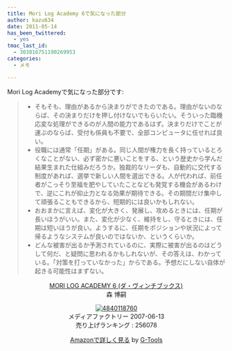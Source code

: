 ```yaml
---
title: Mori Log Academy 6で気になった部分
author: kazu634
date: 2011-05-14
has_been_twittered:
  - yes
tmac_last_id:
  - 303816751190269953
categories:
  - メモ

---
```

Mori Log Academyで気になった部分です:

>   * そもそも、理由があるから決まりができたのである。理由がないのならば、その決まりだけを押し付けないでもらいたい。そういった臨機応変な処理ができるのが人間の能力であるはず。決まりだけでことが運ぶのならば、受付も係員も不要で、全部コンピュータに任せれば良い。
>   * 役職には通常「任期」がある。同じ人間が権力を長く持っているとろくなことがない、必ず密かに悪いことをする、という歴史から学んだ結果生まれた仕組みだろうか。独裁的なリーダも、自動的に交代する制度があれば、選挙で新しい人間を選出できる。人が代われば、前任者がこっそり至福を肥やしていたことなども発覚する機会があるわけで、逆にこれが抑止力となる効果が期待できる。その期間だけ集中して頑張ることもできるから、短期的には良いかもしれない。
>   * おおまかに言えば、変化が大きく、発展し、攻めるときには、任期が長いほうがいい。また、変化が少なく、維持をし、守るときには、任期は短いほうが良い。ようするに、任期をポジションや状況によって帰るようなシステムが良いのではないか、というくらいか。
>   * どんな被害が出るか予測されているのに、実際に被害が出るのはどうして何だ、と疑問に思われるかもしれないが、その答えは、わかっている。「対策を打っていなかった」からである。予想だにしない自体が起きる可能性はまずない。

<p style="text-align: center;">
<a href="http://www.amazon.co.jp/MORI-LOG-ACADEMY-6-%E3%83%80%E3%83%BB%E3%83%B4%E3%82%A3%E3%83%B3%E3%83%81%E3%83%96%E3%83%83%E3%82%AF%E3%82%B9/dp/4840118760%3FSubscriptionId%3D15SMZCTB9V8NGR2TW082%26tag%3Dsimsnes-22%26linkCode%3Dxm2%26camp%3D2025%26creative%3D165953%26creativeASIN%3D4840118760" onclick="__gaTracker('send', 'event', 'outbound-article', 'http://www.amazon.co.jp/MORI-LOG-ACADEMY-6-%E3%83%80%E3%83%BB%E3%83%B4%E3%82%A3%E3%83%B3%E3%83%81%E3%83%96%E3%83%83%E3%82%AF%E3%82%B9/dp/4840118760%3FSubscriptionId%3D15SMZCTB9V8NGR2TW082%26tag%3Dsimsnes-22%26linkCode%3Dxm2%26camp%3D2025%26creative%3D165953%26creativeASIN%3D4840118760', 'MORI LOG ACADEMY 6 (ダ・ヴィンチブックス)');" target="_blank">MORI LOG ACADEMY 6 (ダ・ヴィンチブックス)</a><img style="border: none;" src="http://www.assoc-amazon.jp/e/ir?t=simsnes-22&l=ur2&o=9" alt="" width="1" height="1" /><br /> 森 博嗣
</p>

<p style="text-align: center;">
<a href="http://www.amazon.co.jp/MORI-LOG-ACADEMY-6-%E3%83%80%E3%83%BB%E3%83%B4%E3%82%A3%E3%83%B3%E3%83%81%E3%83%96%E3%83%83%E3%82%AF%E3%82%B9/dp/4840118760%3FSubscriptionId%3D15SMZCTB9V8NGR2TW082%26tag%3Dsimsnes-22%26linkCode%3Dxm2%26camp%3D2025%26creative%3D165953%26creativeASIN%3D4840118760" onclick="__gaTracker('send', 'event', 'outbound-article', 'http://www.amazon.co.jp/MORI-LOG-ACADEMY-6-%E3%83%80%E3%83%BB%E3%83%B4%E3%82%A3%E3%83%B3%E3%83%81%E3%83%96%E3%83%83%E3%82%AF%E3%82%B9/dp/4840118760%3FSubscriptionId%3D15SMZCTB9V8NGR2TW082%26tag%3Dsimsnes-22%26linkCode%3Dxm2%26camp%3D2025%26creative%3D165953%26creativeASIN%3D4840118760', '');" target="_blank"><img src="https://images-na.ssl-images-amazon.com/images/I/51v9Z6S84aL._SL160_.jpg" border="0" alt="4840118760" /></a><br /> <span>メディアファクトリー 2007-06-13<br /> 売り上げランキング : 256078</span>
</p>

<p style="text-align: center;">
<span> </span>
</p>

<p style="text-align: center;">
<span><a href="http://www.amazon.co.jp/MORI-LOG-ACADEMY-6-%E3%83%80%E3%83%BB%E3%83%B4%E3%82%A3%E3%83%B3%E3%83%81%E3%83%96%E3%83%83%E3%82%AF%E3%82%B9/dp/4840118760%3FSubscriptionId%3D15SMZCTB9V8NGR2TW082%26tag%3Dsimsnes-22%26linkCode%3Dxm2%26camp%3D2025%26creative%3D165953%26creativeASIN%3D4840118760" onclick="__gaTracker('send', 'event', 'outbound-article', 'http://www.amazon.co.jp/MORI-LOG-ACADEMY-6-%E3%83%80%E3%83%BB%E3%83%B4%E3%82%A3%E3%83%B3%E3%83%81%E3%83%96%E3%83%83%E3%82%AF%E3%82%B9/dp/4840118760%3FSubscriptionId%3D15SMZCTB9V8NGR2TW082%26tag%3Dsimsnes-22%26linkCode%3Dxm2%26camp%3D2025%26creative%3D165953%26creativeASIN%3D4840118760', 'Amazonで詳しく見る');" target="_blank">Amazonで詳しく見る</a></span><span> by <a href="http://www.goodpic.com/mt/aws/index.html" onclick="__gaTracker('send', 'event', 'outbound-article', 'http://www.goodpic.com/mt/aws/index.html', 'G-Tools');">G-Tools</a></span>
</p>
